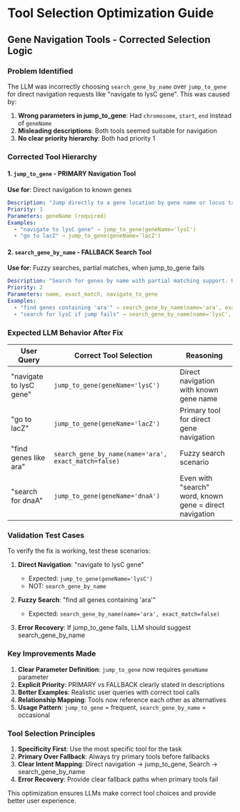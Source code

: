 # Tool Selection Optimization Guide

## Gene Navigation Tools - Corrected Selection Logic

### Problem Identified
The LLM was incorrectly choosing `search_gene_by_name` over `jump_to_gene` for direct navigation requests like "navigate to lysC gene". This was caused by:

1. **Wrong parameters in jump_to_gene**: Had `chromosome`, `start`, `end` instead of `geneName`
2. **Misleading descriptions**: Both tools seemed suitable for navigation
3. **No clear priority hierarchy**: Both had priority 1

### Corrected Tool Hierarchy

#### 1. `jump_to_gene` - PRIMARY Navigation Tool
**Use for**: Direct navigation to known genes
```yaml
Description: "Jump directly to a gene location by gene name or locus tag. This is the PRIMARY tool for navigating to genes when you know the gene name."
Priority: 1
Parameters: geneName (required)
Examples:
  - "navigate to lysC gene" → jump_to_gene(geneName='lysC')
  - "go to lacZ" → jump_to_gene(geneName='lacZ')
```

#### 2. `search_gene_by_name` - FALLBACK Search Tool  
**Use for**: Fuzzy searches, partial matches, when jump_to_gene fails
```yaml
Description: "Search for genes by name with partial matching support. Use as FALLBACK when jump_to_gene fails or for fuzzy matching."
Priority: 2
Parameters: name, exact_match, navigate_to_gene
Examples:
  - "find genes containing 'ara'" → search_gene_by_name(name='ara', exact_match=false)
  - "search for lysC if jump fails" → search_gene_by_name(name='lysC', navigate_to_gene=true)
```

### Expected LLM Behavior After Fix

| User Query | Correct Tool Selection | Reasoning |
|------------|----------------------|-----------|
| "navigate to lysC gene" | `jump_to_gene(geneName='lysC')` | Direct navigation with known gene name |
| "go to lacZ" | `jump_to_gene(geneName='lacZ')` | Primary tool for direct gene navigation |
| "find genes like ara" | `search_gene_by_name(name='ara', exact_match=false)` | Fuzzy search scenario |
| "search for dnaA" | `jump_to_gene(geneName='dnaA')` | Even with "search" word, known gene = direct navigation |

### Validation Test Cases

To verify the fix is working, test these scenarios:

1. **Direct Navigation**: "navigate to lysC gene"
   - Expected: `jump_to_gene(geneName='lysC')`
   - NOT: `search_gene_by_name`

2. **Fuzzy Search**: "find all genes containing 'ara'"
   - Expected: `search_gene_by_name(name='ara', exact_match=false)`

3. **Error Recovery**: If jump_to_gene fails, LLM should suggest search_gene_by_name

### Key Improvements Made

1. **Clear Parameter Definition**: `jump_to_gene` now requires `geneName` parameter
2. **Explicit Priority**: PRIMARY vs FALLBACK clearly stated in descriptions
3. **Better Examples**: Realistic user queries with correct tool calls
4. **Relationship Mapping**: Tools now reference each other as alternatives
5. **Usage Pattern**: `jump_to_gene` = frequent, `search_gene_by_name` = occasional

### Tool Selection Principles

1. **Specificity First**: Use the most specific tool for the task
2. **Primary Over Fallback**: Always try primary tools before fallbacks
3. **Clear Intent Mapping**: Direct navigation → jump_to_gene, Search → search_gene_by_name
4. **Error Recovery**: Provide clear fallback paths when primary tools fail

This optimization ensures LLMs make correct tool choices and provide better user experience.